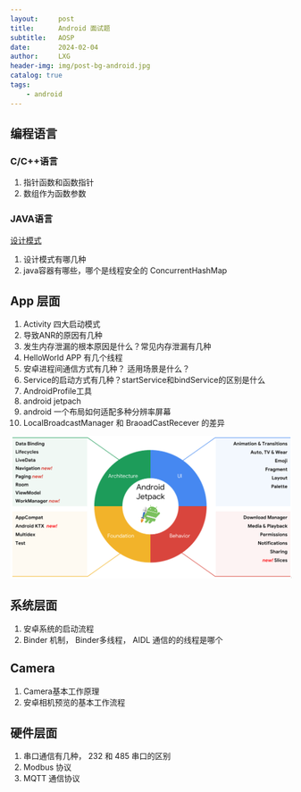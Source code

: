 ```yaml
---
layout:     post
title:      Android 面试题
subtitle:   AOSP
date:       2024-02-04
author:     LXG
header-img: img/post-bg-android.jpg
catalog: true
tags:
    - android
---
```



## 编程语言

### C/C++语言

1. 指针函数和函数指针
2. 数组作为函数参数

### JAVA语言

[设计模式](https://lixiaogang03.github.io/2020/04/20/Android%E8%AE%BE%E8%AE%A1%E6%A8%A1%E5%BC%8F/)

1. 设计模式有哪几种
2. java容器有哪些，哪个是线程安全的 ConcurrentHashMap

## App 层面

1. Activity 四大启动模式
2. 导致ANR的原因有几种
3. 发生内存泄漏的根本原因是什么？常见内存泄漏有几种
4. HelloWorld APP 有几个线程
5. 安卓进程间通信方式有几种？ 适用场景是什么？
6. Service的启动方式有几种？startService和bindService的区别是什么
7. AndroidProfile工具
8. android jetpach
9. android 一个布局如何适配多种分辨率屏幕
10. LocalBroadcastManager 和 BraoadCastRecever 的差异

![jetpack](/images/jetpack/jetpack.png)

## 系统层面

1. 安卓系统的启动流程
2. Binder 机制， Binder多线程， AIDL 通信的的线程是哪个

## Camera

1. Camera基本工作原理
2. 安卓相机预览的基本工作流程

## 硬件层面

1. 串口通信有几种， 232 和 485 串口的区别
2. Modbus 协议
3. MQTT 通信协议





